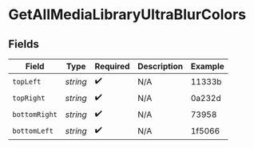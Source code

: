 # GetAllMediaLibraryUltraBlurColors


## Fields

| Field              | Type               | Required           | Description        | Example            |
| ------------------ | ------------------ | ------------------ | ------------------ | ------------------ |
| `topLeft`          | *string*           | :heavy_check_mark: | N/A                | 11333b             |
| `topRight`         | *string*           | :heavy_check_mark: | N/A                | 0a232d             |
| `bottomRight`      | *string*           | :heavy_check_mark: | N/A                | 73958              |
| `bottomLeft`       | *string*           | :heavy_check_mark: | N/A                | 1f5066             |